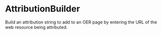 # AttributionBuilder
Build an attribution string to add to an OER page by entering the URL of the web resource being attributed.
